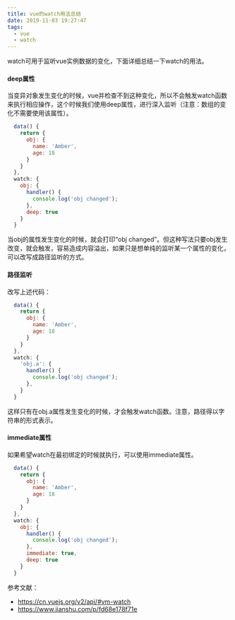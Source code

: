 ```yaml
---
title: vue的watch用法总结
date: 2019-11-03 19:27:47
tags: 
  - vue
  - watch
---
```

watch可用于监听vue实例数据的变化，下面详细总结一下watch的用法。
#### deep属性
当变异对象发生变化的时候，vue并检查不到这种变化，所以不会触发watch函数来执行相应操作，这个时候我们使用deep属性，进行深入监听（注意：数组的变化不需要使用该属性）。
```js
  data() {
    return {
      obj: {
        name: 'Amber',
        age: 18
      }
    }
  },
  watch: {
    obj: {
      handler() {
        console.log('obj changed');
      },
      deep: true
    }
  }
```
<!-- more -->
当obj的属性发生变化的时候，就会打印“obj changed”。但这种写法只要obj发生改变，就会触发，容易造成内容溢出，如果只是想单纯的监听某一个属性的变化，可以改写成路径监听的方式。
#### 路径监听
改写上述代码：
```js
  data() {
    return {
      obj: {
        name: 'Amber',
        age: 18
      }
    }
  },
  watch: {
    'obj.a': {
      handler() {
        console.log('obj changed');
      },
    }
  }
```
这样只有在obj.a属性发生变化的时候，才会触发watch函数。注意，路径得以字符串的形式表示。
#### immediate属性
如果希望watch在最初绑定的时候就执行，可以使用immediate属性。
```js
  data() {
    return {
      obj: {
        name: 'Amber',
        age: 18
      }
    }
  },
  watch: {
    obj: {
      handler() {
        console.log('obj changed');
      },
      immediate: true,
      deep: true
    }
  }
```

参考文献：
* https://cn.vuejs.org/v2/api/#vm-watch
* https://www.jianshu.com/p/fd68e178f71e